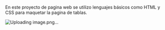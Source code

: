 En este proyecto de pagina web se utilizo lenguajes básicos como HTML y CSS para maquetar la pagina de tablas.

![Uploading image.png…]()
